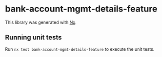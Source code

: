 # bank-account-mgmt-details-feature

This library was generated with [Nx](https://nx.dev).

## Running unit tests

Run `nx test bank-account-mgmt-details-feature` to execute the unit tests.
